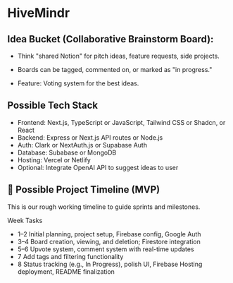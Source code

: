 # HiveMindr

## Idea Bucket (Collaborative Brainstorm Board): 

* Think "shared Notion" for pitch ideas, feature requests, side projects.

* Boards can be tagged, commented on, or marked as "in progress."

* Feature: Voting system for the best ideas.

## Possible Tech Stack

* Frontend: Next.js, TypeScript or JavaScript, Tailwind CSS or Shadcn, or React
* Backend: Express or Next.js API routes or Node.js
* Auth: Clark or NextAuth.js or Supabase Auth
* Database: Subabase or MongoDB
* Hosting: Vercel or Netlify
* Optional: Integrate OpenAI API to suggest ideas to user

## 📅 Possible Project Timeline (MVP)
This is our rough working timeline to guide sprints and milestones.

Week	Tasks
* 1–2	Initial planning, project setup, Firebase config, Google Auth
* 3–4	Board creation, viewing, and deletion; Firestore integration
* 5–6	Upvote system, comment system with real-time updates
* 7	Add tags and filtering functionality
* 8	Status tracking (e.g., In Progress), polish UI, Firebase Hosting deployment, README finalization
